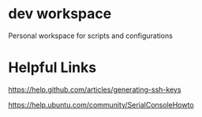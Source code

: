 dev workspace
=========

Personal workspace for scripts and configurations

Helpful Links
=============
https://help.github.com/articles/generating-ssh-keys

https://help.ubuntu.com/community/SerialConsoleHowto
